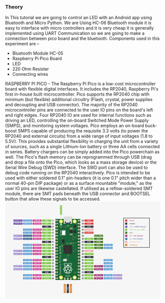 ### Theory
In This tutorial we are going to control an LED with an Android app using Bluetooth and Micro Python.
We are Using HC-06 Bluetooth module it is easy to interface with micro controllers and it is very cheap it is generally implemented using UART Communication so we are going to make a connection between pico board and the bluetooth.
Components used in this experiment are – 
* Bluetooth Module HC-05
* Raspberry Pi Pico Board
* LED
* 220 Ohm Resister
* Connecting wires


RASPBERRY PI PICO - The Raspberry Pi Pico is a low-cost microcontroller board with flexible digital interfaces. It includes the RP2040, Raspberry Pi's first in-house built microcontroller. Pico supports the RP2040 chip with minimum (but flexible) additional circuitry (Flash, crystal, power supplies and decoupling and USB connector). The majority of the RP2040 microcontroller pins are connected to the user IO pins on the board's left and right edges. Four RP2040 IO are used for internal functions such as driving an LED, controlling the on-board Switched Mode Power Supply (SMPS), and monitoring system voltages.
Pico employs an on-board buck-boost SMPS capable of producing the requisite 3.3 volts (to power the RP2040 and external circuits) from a wide range of input voltages (1.8 to 5.5V). This provides substantial flexibility in charging the unit from a variety of sources, such as a single Lithium-Ion battery or three AA cells connected in series. Battery chargers can be simply added into the Pico powerchain as well. The Pico's flash memory can be reprogrammed through USB (drag and drop a file onto the Pico, which looks as a mass storage device) or the Serial Wire Debug (SWD) interface. The SWD port can also be used to debug code running on the RP2040 interactively.
Pico is intended to be used with either soldered 0.1" pin-headers (it is one 0.1" pitch wider than a normal 40-pin DIP package) or as a surface mountable "module," as the user IO pins are likewise castellated. If utilised as a reflow-soldered SMT module, there are SMT pads beneath the USB connector and BOOTSEL button that allow these signals to be accessed.
 <img src="./images/pico.png" alt="conventional databse"></div>